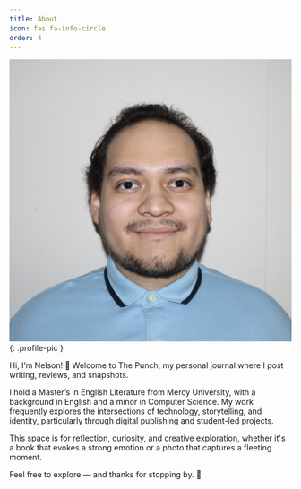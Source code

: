```yaml
---
title: About
icon: fas fa-info-circle
order: 4
---
```


![Nelson Orellana](/assets/img/NelPFP.JPG){: .profile-pic }

Hi, I’m Nelson! 👋
Welcome to The Punch, my personal journal where I post writing, reviews, and snapshots.

I hold a Master’s in English Literature from Mercy University, with a background in English and a minor in Computer Science. My work frequently explores the intersections of technology, storytelling, and identity, particularly through digital publishing and student-led projects.

This space is for reflection, curiosity, and creative exploration, whether it's a book that evokes a strong emotion or a photo that captures a fleeting moment.

Feel free to explore — and thanks for stopping by. 🌱
